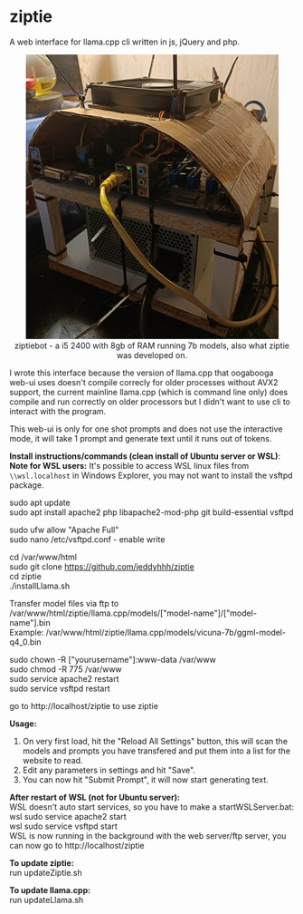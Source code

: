 # ziptie
A web interface for llama.cpp cli written in js, jQuery and php.

<p align="center">
  <img src="https://github.com/jeddyhhh/ziptie/blob/main/includes/images/ziptie.jpg">
  <br>
  ziptiebot - a i5 2400 with 8gb of RAM running 7b models, also what ziptie was developed on.
</p>

I wrote this interface because the version of llama.cpp that oogabooga web-ui uses doesn't compile correcly for older processes without AVX2 support, the current mainline llama.cpp (which is command line only) does compile and run correctly on older processors but I didn't want to use cli to interact with the program.

This web-ui is only for one shot prompts and does not use the interactive mode, it will take 1 prompt and generate text until it runs out of tokens.

<b>Install instructions/commands (clean install of Ubuntu server or WSL)</b>:<br>
<b>Note for WSL users:</b> It's possible to access WSL linux files from `\\wsl.localhost` in Windows Explorer, you may not want to install the vsftpd package.<br>

sudo apt update<br>
sudo apt install apache2 php libapache2-mod-php git build-essential vsftpd<br>

sudo ufw allow "Apache Full"<br>
sudo nano /etc/vsftpd.conf - enable write<br>

cd /var/www/html<br>
sudo git clone https://github.com/jeddyhhh/ziptie<br>
cd ziptie<br>
./installLlama.sh<br>

Transfer model files via ftp to /var/www/html/ziptie/llama.cpp/models/["model-name"]/["model-name"].bin<br>
Example: /var/www/html/ziptie/llama.cpp/models/vicuna-7b/ggml-model-q4_0.bin<br>

sudo chown -R ["yourusername"]:www-data /var/www<br>
sudo chmod -R 775 /var/www<br>
sudo service apache2 restart<br>
sudo service vsftpd restart<br>

go to http://localhost/ziptie to use ziptie<br>

<b>Usage:</b><br>
1. On very first load, hit the "Reload All Settings" button, this will scan the models and prompts you have transfered and put them into a list for the website to read.<br>
2. Edit any parameters in settings and hit "Save".<br>
3. You can now hit "Submit Prompt", it will now start generating text.<br>

<b>After restart of WSL (not for Ubuntu server):</b><br>
WSL doesn't auto start services, so you have to make a startWSLServer.bat:<br>
wsl sudo service apache2 start<br>
wsl sudo service vsftpd start<br>
WSL is now running in the background with the web server/ftp server, you can now go to http://localhost/ziptie<br>

<b>To update ziptie:</b><br>
run updateZiptie.sh

<b>To update llama.cpp:</b><br>
run updateLlama.sh




